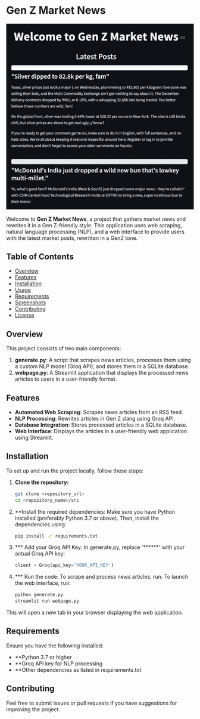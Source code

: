 # Gen Z Market News

![Gen Z Market News Screenshot](img/screenshot.png)

Welcome to **Gen Z Market News**, a project that gathers market news and rewrites it in a Gen Z-friendly style. This application uses web scraping, natural language processing (NLP), and a web interface to provide users with the latest market posts, rewritten in a GenZ tone.

## Table of Contents
- [Overview](#overview)
- [Features](#features)
- [Installation](#installation)
- [Usage](#usage)
- [Requirements](#requirements)
- [Screenshots](#screenshots)
- [Contributing](#contributing)
- [License](#license)

## Overview

This project consists of two main components:

1. **generate.py**: A script that scrapes news articles, processes them using a custom NLP model (Groq API), and stores them in a SQLite database.
2. **webpage.py**: A Streamlit application that displays the processed news articles to users in a user-friendly format.

## Features

- **Automated Web Scraping**: Scrapes news articles from an RSS feed.
- **NLP Processing**: Rewrites articles in Gen Z slang using Groq API.
- **Database Integration**: Stores processed articles in a SQLite database.
- **Web Interface**: Displays the articles in a user-friendly web application using Streamlit.

## Installation

To set up and run the project locally, follow these steps:

1. **Clone the repository:**

   ```bash
   git clone <repository_url>
   cd <repository_name>/src
2. **Install the required dependencies:
   Make sure you have Python installed (preferably Python 3.7 or above). Then, install the dependencies using:
   ```bash
   pip install -r requirements.txt
3. *** Add your Groq API Key:
   In generate.py, replace '******' with your actual Groq API key:
   ```python
   client = Groq(api_key='YOUR_API_KEY')
4. *** Run the code:
  To scrape and process news articles, run:
  To launch the web interface, run:
   ```bash
   python generate.py
   streamlit run webpage.py
  This will open a new tab in your browser displaying the web application.
## Requirements
Ensure you have the following installed:
- **Python 3.7 or higher
- **Groq API key for NLP processing
- **Other dependencies as listed in requirements.txt
## Contributing
Feel free to submit issues or pull requests if you have suggestions for improving the project.

